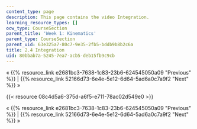 ```yaml
---
content_type: page
description: This page contains the video Integration.
learning_resource_types: []
ocw_type: CourseSection
parent_title: 'Week 1: Kinematics'
parent_type: CourseSection
parent_uid: 63e325a7-80c7-9e35-2fb5-bddb9b8b2c6a
title: 2.4 Integration
uid: 80bbab7a-5245-7ea7-acb5-deb15fb9c9cb
---
```


« {{% resource_link e2681bc3-7638-1c83-23b6-624545050a09 "Previous" %}} | {{% resource_link 52166d73-6e4e-5e12-6d64-5ad6a0c7a9f2 "Next" %}} »

{{< resource 08c4d5a6-375d-a6f5-e711-78ac02d549e0 >}}

« {{% resource_link e2681bc3-7638-1c83-23b6-624545050a09 "Previous" %}} | {{% resource_link 52166d73-6e4e-5e12-6d64-5ad6a0c7a9f2 "Next" %}} »